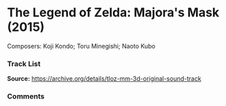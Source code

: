 # The Legend of Zelda: Majora's Mask (2015)

Composers: Koji Kondo; Toru Minegishi; Naoto Kubo

### Track List

**Source:** https://archive.org/details/tloz-mm-3d-original-sound-track

### Comments
